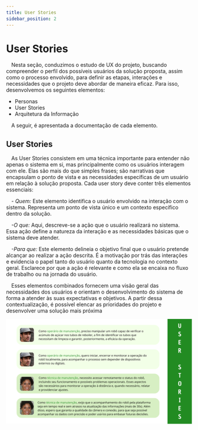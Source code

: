 ```yaml
---
title: User Stories
sidebar_position: 2
---
```


# User Stories

&emsp;Nesta seção, conduzimos o estudo de UX do projeto, buscando compreender o perfil dos possíveis usuários da solução proposta, assim como o processo envolvido, para definir as etapas, interações e necessidades que o projeto deve abordar de maneira eficaz. Para isso, desenvolvemos os seguintes elementos:

- Personas
- User Stories
- Arquitetura da Informação

&emsp;A seguir, é apresentada a documentação de cada elemento.

## User Stories
&emsp;As User Stories consistem em uma técnica importante para entender não apenas o sistema em si, mas principalmente como os usuários interagem com ele. Elas são mais do que simples frases; são narrativas que encapsulam o ponto de vista e as necessidades específicas de um usuário em relação à solução proposta. Cada user story deve conter três elementos essenciais:

&emsp;*- Quem:* Este elemento identifica o usuário envolvido na interação com o sistema. Representa um ponto de vista único e um contexto específico dentro da solução.

&emsp;*-O que:* Aqui, descreve-se a ação que o usuário realizará no sistema. Essa ação define a natureza da interação e as necessidades básicas que o sistema deve atender. 

&emsp;*-Para que:* Este elemento delineia o objetivo final que o usuário pretende alcançar ao realizar a ação descrita. É a motivação por trás das interações e evidencia o papel tanto do usuário quanto da tecnologia no contexto geral. Esclarece por que a ação é relevante e como ela se encaixa no fluxo de trabalho ou na jornada do usuário.

&emsp;Esses elementos combinados fornecem uma visão geral das necessidades dos usuários e orientam o desenvolvimento do sistema de forma a atender às suas expectativas e objetivos. A partir dessa contextualização, é possível elencar as prioridades do projeto e desenvolver uma solução mais próxima 

![User Stories](../../../../static/img/sprint1/user_stories.png)




